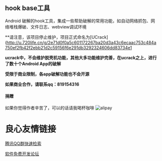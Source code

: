## hook base工具
Android 破解的hook工具，集成一些帮助破解的常用功能，如自动网络抓包、网络堆栈爆破、文件日志、webview调试环境

**请注意，该项目停止维护，项目正式命名为[UCrack](http://u.720life.cn/g/2e71d0f0a5c601172267ba20d3a43c6ecaac753c484a750ef2fb42f2ebb21d2c59156f6e291db3292324606dd83734e1 

**ucrack中，不会维护脱壳机功能，其他大多功能维护完善，在ucrack之上，进行了数十个Android App的破解**

**受限于商业限制，各app破解功能也不会开源**

**如果商业合作，请联系qq：819154316**

#### 捐赠
如果你觉得作者辛苦了，可以的话请我喝杯咖啡
![alipay](doc/img/reward.jpg)



 # 良心友情链接

[腾讯QQ群快速检索](http://u.720life.cn/s/8cf73f7c)

[软件免费开发论坛](http://u.720life.cn/s/bbb01dc0)